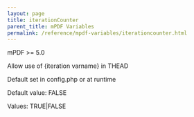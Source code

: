 ```yaml
---
layout: page
title: iterationCounter
parent_title: mPDF Variables
permalink: /reference/mpdf-variables/iterationcounter.html
---
```


<div id="bpmbook" class="bpmbook" style="direction:ltr;">
<div class="topic_user_field">
<div id="U0">
<div>
<div>
<p>mPDF &gt;= 5.0

Allow use of {iteration varname} in THEAD</p>
<p>Default set in config.php or at runtime</p>
<p>Default value: FALSE</p>
<p>Values: TRUE|FALSE</p>
</div>
</div>
</div>
</div>

